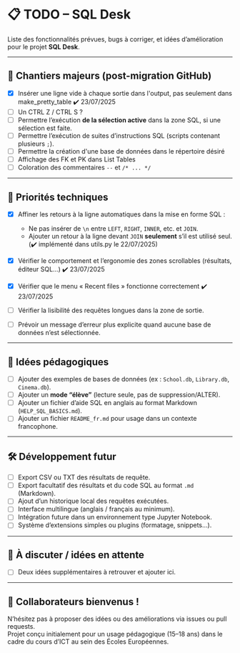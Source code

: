 # 📋 TODO – SQL Desk

Liste des fonctionnalités prévues, bugs à corriger, et idées d’amélioration pour le projet **SQL Desk**.

---

## 🚀 Chantiers majeurs (post-migration GitHub)

- [x] Insérer une ligne vide à chaque sortie dans l'output, pas seulement dans make_pretty_table ✔️ 23/07/2025
- [ ] Un CTRL Z / CTRL S ?
- [ ] Permettre l’exécution **de la sélection active** dans la zone SQL, si une sélection est faite.
- [ ] Permettre l’exécution de suites d’instructions SQL (scripts contenant plusieurs `;`).
- [ ] Permettre la création d'une base de données dans le répertoire désiré
- [ ] Affichage des FK et PK dans List Tables
- [ ] Coloration des commentaires `--` et `/* ... */`

---

## 🔧 Priorités techniques

- [x] Affiner les retours à la ligne automatiques dans la mise en forme SQL :
  - Ne pas insérer de `\n` entre `LEFT`, `RIGHT`, `INNER`, etc. et `JOIN`.
  - Ajouter un retour à la ligne devant `JOIN` **seulement** s’il est utilisé seul.
  (✔️ implémenté dans utils.py le 22/07/2025)

- [x] Vérifier le comportement et l’ergonomie des zones scrollables (résultats, éditeur SQL…) ✔️ 23/07/2025
- [x] Vérifier que le menu « Recent files » fonctionne correctement ✔️ 23/07/2025
- [ ] Vérifier la lisibilité des requêtes longues dans la zone de sortie.
- [ ] Prévoir un message d’erreur plus explicite quand aucune base de données n’est sélectionnée.

---

## 🧠 Idées pédagogiques

- [ ] Ajouter des exemples de bases de données (ex : `School.db`, `Library.db`, `Cinema.db`).
- [ ] Ajouter un **mode “élève”** (lecture seule, pas de suppression/ALTER).
- [ ] Ajouter un fichier d’aide SQL en anglais au format Markdown (`HELP_SQL_BASICS.md`).
- [ ] Ajouter un fichier `README_fr.md` pour usage dans un contexte francophone.

---

## 🛠️ Développement futur

- [ ] Export CSV ou TXT des résultats de requête.
- [ ] Export facultatif des résultats et du code SQL au format `.md` (Markdown).
- [ ] Ajout d’un historique local des requêtes exécutées.
- [ ] Interface multilingue (anglais / français au minimum).
- [ ] Intégration future dans un environnement type Jupyter Notebook.
- [ ] Système d’extensions simples ou plugins (formatage, snippets...).

---

## 💭 À discuter / idées en attente

- [ ] Deux idées supplémentaires à retrouver et ajouter ici.

---

## 🙌 Collaborateurs bienvenus !

N’hésitez pas à proposer des idées ou des améliorations via issues ou pull requests.  
Projet conçu initialement pour un usage pédagogique (15–18 ans) dans le cadre du cours d’ICT au sein des Écoles Européennes.
